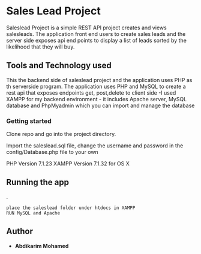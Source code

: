 # Sales Lead Project
 
Saleslead Project is a simple REST API project creates and views salesleads. The application front end users to create sales leads and the server side exposes api end points to display a list of leads sorted by the likelihood that they will buy. 


## Tools and Technology used

This the backend side of saleslead project and the application uses PHP as th serverside program. 
The application uses PHP and MySQL to create a rest api that exposes endpoints get, post,delete to client side
-I used XAMPP for my backend environment - it includes Apache server, MySQL database and PhpMyadmin which you can import and manage the database

### Getting started
Clone repo and go into the project directory.

Import the saleslead.sql file, change the username and password in the config/Database.php file to your own

 PHP Version 7.1.23
 XAMPP Version  7.1.32 for OS X

## Running the app
.
```
place the saleslead folder under htdocs in XAMPP
RUN MySQL and Apache
```

## Author

* **Abdikarim Mohamed**


